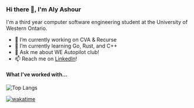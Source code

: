 ### Hi there 👋, I'm Aly Ashour
I'm a third year computer software engineering student at the University of Western Ontario.

- 🔭 I’m currently working on CVA & Recurse
- 🌱 I’m currently learning Go, Rust, and C++
- 💬 Ask me about WE Autopilot club!
- 📫 Reach me on [LinkedIn](https://www.linkedin.com/in/alymashour/)!

#### What I've worked with...
![Top Langs](https://github-readme-stats.vercel.app/api/top-langs/?username=alyashour&layout=compact)  
<!--START_SECTION:waka-->
<!--END_SECTION:waka-->
[![wakatime](https://wakatime.com/badge/user/606db472-4e3b-4cb8-b02a-2145eabdf6d4/project/7e06e65f-2308-47eb-9462-64edc2bef6fa.svg)](https://wakatime.com/badge/user/606db472-4e3b-4cb8-b02a-2145eabdf6d4/project/7e06e65f-2308-47eb-9462-64edc2bef6fa)
